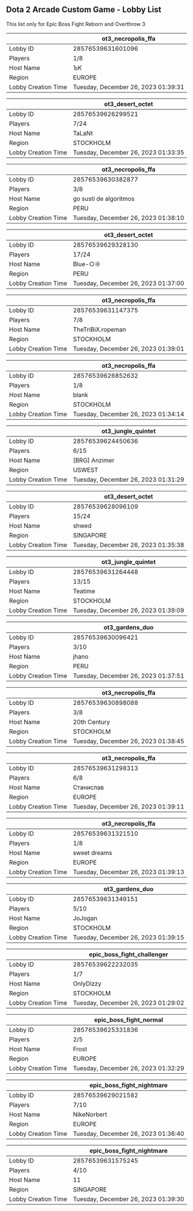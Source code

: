 ## Dota 2 Arcade Custom Game - Lobby List

This list only for Epic Boss Fight Reborn and Overthrow 3

|  | ot3_necropolis_ffa |
| ------ | ------ |
| Lobby ID | 28576539631601096 |
| Players | 1/8 |
| Host Name | ЪК |
| Region | EUROPE |
| Lobby Creation Time | Tuesday, December 26, 2023 01:39:31 |


|  | ot3_desert_octet |
| ------ | ------ |
| Lobby ID | 28576539626299521 |
| Players | 7/24 |
| Host Name | TaLaNt |
| Region | STOCKHOLM |
| Lobby Creation Time | Tuesday, December 26, 2023 01:33:35 |


|  | ot3_necropolis_ffa |
| ------ | ------ |
| Lobby ID | 28576539630382877 |
| Players | 3/8 |
| Host Name | go susti de algoritmos |
| Region | PERU |
| Lobby Creation Time | Tuesday, December 26, 2023 01:38:10 |


|  | ot3_desert_octet |
| ------ | ------ |
| Lobby ID | 28576539629328130 |
| Players | 17/24 |
| Host Name | Blue-○☼|N♥ |
| Region | PERU |
| Lobby Creation Time | Tuesday, December 26, 2023 01:37:00 |


|  | ot3_necropolis_ffa |
| ------ | ------ |
| Lobby ID | 28576539631147375 |
| Players | 7/8 |
| Host Name | TheTriBiX.ropeman |
| Region | STOCKHOLM |
| Lobby Creation Time | Tuesday, December 26, 2023 01:39:01 |


|  | ot3_necropolis_ffa |
| ------ | ------ |
| Lobby ID | 28576539626852632 |
| Players | 1/8 |
| Host Name | blank |
| Region | STOCKHOLM |
| Lobby Creation Time | Tuesday, December 26, 2023 01:34:14 |


|  | ot3_jungle_quintet |
| ------ | ------ |
| Lobby ID | 28576539624450636 |
| Players | 6/15 |
| Host Name | [BRG] Anzimer |
| Region | USWEST |
| Lobby Creation Time | Tuesday, December 26, 2023 01:31:29 |


|  | ot3_desert_octet |
| ------ | ------ |
| Lobby ID | 28576539628096109 |
| Players | 15/24 |
| Host Name | shwed |
| Region | SINGAPORE |
| Lobby Creation Time | Tuesday, December 26, 2023 01:35:38 |


|  | ot3_jungle_quintet |
| ------ | ------ |
| Lobby ID | 28576539631264448 |
| Players | 13/15 |
| Host Name | Teatime |
| Region | STOCKHOLM |
| Lobby Creation Time | Tuesday, December 26, 2023 01:39:09 |


|  | ot3_gardens_duo |
| ------ | ------ |
| Lobby ID | 28576539630096421 |
| Players | 3/10 |
| Host Name | jhano |
| Region | PERU |
| Lobby Creation Time | Tuesday, December 26, 2023 01:37:51 |


|  | ot3_necropolis_ffa |
| ------ | ------ |
| Lobby ID | 28576539630898088 |
| Players | 3/8 |
| Host Name | 20th Century |
| Region | STOCKHOLM |
| Lobby Creation Time | Tuesday, December 26, 2023 01:38:45 |


|  | ot3_necropolis_ffa |
| ------ | ------ |
| Lobby ID | 28576539631298313 |
| Players | 6/8 |
| Host Name | Станислав |
| Region | EUROPE |
| Lobby Creation Time | Tuesday, December 26, 2023 01:39:11 |


|  | ot3_necropolis_ffa |
| ------ | ------ |
| Lobby ID | 28576539631321510 |
| Players | 1/8 |
| Host Name | sweet dreams |
| Region | EUROPE |
| Lobby Creation Time | Tuesday, December 26, 2023 01:39:13 |


|  | ot3_gardens_duo |
| ------ | ------ |
| Lobby ID | 28576539631349151 |
| Players | 5/10 |
| Host Name | JoJogan |
| Region | STOCKHOLM |
| Lobby Creation Time | Tuesday, December 26, 2023 01:39:15 |


|  | epic_boss_fight_challenger |
| ------ | ------ |
| Lobby ID | 28576539622232035 |
| Players | 1/7 |
| Host Name | OnlyDizzy |
| Region | STOCKHOLM |
| Lobby Creation Time | Tuesday, December 26, 2023 01:29:02 |


|  | epic_boss_fight_normal |
| ------ | ------ |
| Lobby ID | 28576539625331836 |
| Players | 2/5 |
| Host Name | Frost |
| Region | EUROPE |
| Lobby Creation Time | Tuesday, December 26, 2023 01:32:29 |


|  | epic_boss_fight_nightmare |
| ------ | ------ |
| Lobby ID | 28576539629021582 |
| Players | 7/10 |
| Host Name | NikeNorbert |
| Region | EUROPE |
| Lobby Creation Time | Tuesday, December 26, 2023 01:36:40 |


|  | epic_boss_fight_nightmare |
| ------ | ------ |
| Lobby ID | 28576539631575245 |
| Players | 4/10 |
| Host Name | 11 |
| Region | SINGAPORE |
| Lobby Creation Time | Tuesday, December 26, 2023 01:39:30 |


